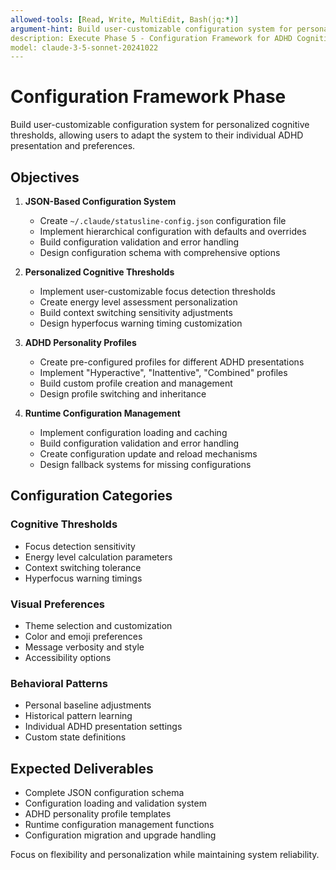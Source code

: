```yaml
---
allowed-tools: [Read, Write, MultiEdit, Bash(jq:*)]
argument-hint: Build user-customizable configuration system for personalized cognitive thresholds
description: Execute Phase 5 - Configuration Framework for ADHD Cognitive Statusline
model: claude-3-5-sonnet-20241022
---
```


# Configuration Framework Phase

Build user-customizable configuration system for personalized cognitive thresholds, allowing users to adapt the system to their individual ADHD presentation and preferences.

## Objectives

1. **JSON-Based Configuration System**
   - Create `~/.claude/statusline-config.json` configuration file
   - Implement hierarchical configuration with defaults and overrides
   - Build configuration validation and error handling
   - Design configuration schema with comprehensive options

2. **Personalized Cognitive Thresholds**
   - Implement user-customizable focus detection thresholds
   - Create energy level assessment personalization
   - Build context switching sensitivity adjustments
   - Design hyperfocus warning timing customization

3. **ADHD Personality Profiles**
   - Create pre-configured profiles for different ADHD presentations
   - Implement "Hyperactive", "Inattentive", "Combined" profiles
   - Build custom profile creation and management
   - Design profile switching and inheritance

4. **Runtime Configuration Management**
   - Implement configuration loading and caching
   - Build configuration validation and error handling
   - Create configuration update and reload mechanisms
   - Design fallback systems for missing configurations

## Configuration Categories

### Cognitive Thresholds
- Focus detection sensitivity
- Energy level calculation parameters
- Context switching tolerance
- Hyperfocus warning timings

### Visual Preferences
- Theme selection and customization
- Color and emoji preferences
- Message verbosity and style
- Accessibility options

### Behavioral Patterns
- Personal baseline adjustments
- Historical pattern learning
- Individual ADHD presentation settings
- Custom state definitions

## Expected Deliverables

- Complete JSON configuration schema
- Configuration loading and validation system
- ADHD personality profile templates
- Runtime configuration management functions
- Configuration migration and upgrade handling

Focus on flexibility and personalization while maintaining system reliability.